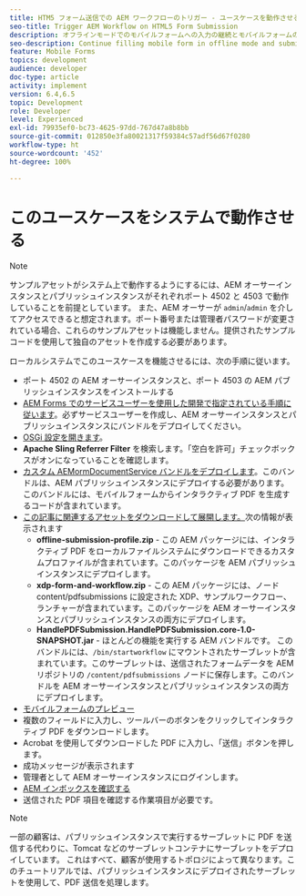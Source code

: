 ```yaml
---
title: HTM5 フォーム送信での AEM ワークフローのトリガー - ユースケースを動作させる
seo-title: Trigger AEM Workflow on HTML5 Form Submission
description: オフラインモードでのモバイルフォームへの入力の継続とモバイルフォームの送信による AEM ワークフローのトリガー
seo-description: Continue filling mobile form in offline mode and submit mobile form to trigger AEM workflow
feature: Mobile Forms
topics: development
audience: developer
doc-type: article
activity: implement
version: 6.4,6.5
topic: Development
role: Developer
level: Experienced
exl-id: 79935ef0-bc73-4625-97dd-767d47a8b8bb
source-git-commit: 012850e3fa80021317f59384c57adf56d67f0280
workflow-type: ht
source-wordcount: '452'
ht-degree: 100%

---
```


# このユースケースをシステムで動作させる

>[!NOTE]
>
>サンプルアセットがシステム上で動作するようにするには、AEM オーサーインスタンスとパブリッシュインスタンスがそれぞれポート 4502 と 4503 で動作していることを前提としています。 また、AEM オーサーが `admin`/`admin` を介してアクセスできると想定されます。ポート番号または管理者パスワードが変更されている場合、これらのサンプルアセットは機能しません。提供されたサンプルコードを使用して独自のアセットを作成する必要があります。

ローカルシステムでこのユースケースを機能させるには、次の手順に従います。

* ポート 4502 の AEM オーサーインスタンスと、ポート 4503 の AEM パブリッシュインスタンスをインストールする
* [AEM Forms でのサービスユーザーを使用した開発で指定されている手順に従います](https://experienceleague.adobe.com/docs/experience-manager-learn/forms/adaptive-forms/service-user-tutorial-develop.html?lang=ja)。必ずサービスユーザーを作成し、AEM オーサーインスタンスとパブリッシュインスタンスにバンドルをデプロイしてください。
* [OSGi 設定を開きます](http://localhost:4503/system/console/configMgr)。
* **Apache Sling Referrer Filter** を検索します。「空白を許可」チェックボックスがオンになっていることを確認します。
* [カスタム AEMormDocumentService バンドルをデプロイします](/help/forms/assets/common-osgi-bundles/AEMFormsDocumentServices.core-1.0-SNAPSHOT.jar)。このバンドルは、AEM パブリッシュインスタンスにデプロイする必要があります。 このバンドルには、モバイルフォームからインタラクティブ PDF を生成するコードが含まれています。
* [この記事に関連するアセットをダウンロードして展開します。](assets/offline-pdf-submission-assets.zip)次の情報が表示されます
   * **offline-submission-profile.zip** - この AEM パッケージには、インタラクティブ PDF をローカルファイルシステムにダウンロードできるカスタムプロファイルが含まれています。このパッケージを AEM パブリッシュインスタンスにデプロイします。
   * **xdp-form-and-workflow.zip** - この AEM パッケージには、ノード content/pdfsubmissions に設定された XDP、サンプルワークフロー、ランチャーが含まれています。このパッケージを AEM オーサーインスタンスとパブリッシュインスタンスの両方にデプロイします。
   * **HandlePDFSubmission.HandlePDFSubmission.core-1.0-SNAPSHOT.jar** - ほとんどの機能を実行する AEM バンドルです。 このバンドルには、`/bin/startworkflow` にマウントされたサーブレットが含まれています。このサーブレットは、送信されたフォームデータを AEMリポジトリの `/content/pdfsubmissions` ノードに保存します。このバンドルを AEM オーサーインスタンスとパブリッシュインスタンスの両方にデプロイします。
* [モバイルフォームのプレビュー](http://localhost:4503/content/dam/formsanddocuments/shipping-address-addition-updation-form/jcr:content)
* 複数のフィールドに入力し、ツールバーのボタンをクリックしてインタラクティブ PDF をダウンロードします。
* Acrobat を使用してダウンロードした PDF に入力し、「送信」ボタンを押します。
* 成功メッセージが表示されます
* 管理者として AEM オーサーインスタンスにログインします。
* [AEM インボックスを確認する](http://localhost:4502/aem/inbox)
* 送信された PDF 項目を確認する作業項目が必要です。

>[!NOTE]
>
>一部の顧客は、パブリッシュインスタンスで実行するサーブレットに PDF を送信する代わりに、Tomcat などのサーブレットコンテナにサーブレットをデプロイしています。 これはすべて、顧客が使用するトポロジによって異なります。このチュートリアルでは、パブリッシュインスタンスにデプロイされたサーブレットを使用して、PDF 送信を処理します。
